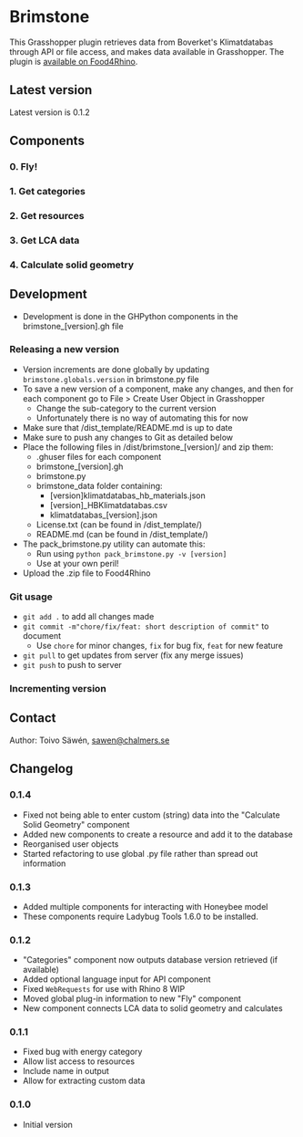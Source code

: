 # Brimstone

This Grasshopper plugin retrieves data from Boverket's Klimatdatabas through API or file access, and makes data available in Grasshopper. The plugin is [available on Food4Rhino](https://www.food4rhino.com/en/app/brimstone?lang=en).

## Latest version

Latest version is 0.1.2

## Components

### 0. Fly!

### 1. Get categories

### 2. Get resources

### 3. Get LCA data

### 4. Calculate solid geometry

## Development

* Development is done in the GHPython components in the brimstone_[version].gh file

### Releasing a new version
* Version increments are done globally by updating `brimstone.globals.version` in brimstone.py file
* To save a new version of a component, make any changes, and then for each component go to File > Create User Object in Grasshopper
    * Change the sub-category to the current version
    * Unfortunately there is no way of automating this for now
* Make sure that /dist_template/README.md is up to date
* Make sure to push any changes to Git as detailed below
* Place the following files in /dist/brimstone_[version]/ and zip them: 
    * .ghuser files for each component
    * brimstone_[version].gh
    * brimstone.py
    * brimstone_data folder containing:
        * [version]klimatdatabas_hb_materials.json
        * [version]_HBKlimatdatabas.csv
        * klimatdatabas_[version].json
    * License.txt (can be found in /dist_template/)
    * README.md (can be found in /dist_template/)
* The pack_brimstone.py utility can automate this:
    * Run using `python pack_brimstone.py -v [version]`
    * Use at your own peril!
* Upload the .zip file to Food4Rhino

### Git usage

* `git add .` to add all changes made
* `git commit -m"chore/fix/feat: short description of commit"` to document
    * Use `chore` for minor changes, `fix` for bug fix, `feat` for new feature
* `git pull` to get updates from server (fix any merge issues)
* `git push` to push to server

### Incrementing version

## Contact

Author: Toivo Säwén, sawen@chalmers.se

## Changelog

### 0.1.4
* Fixed not being able to enter custom (string) data into the "Calculate Solid Geometry" component
* Added new components to create a resource and add it to the database
* Reorganised user objects
* Started refactoring to use global .py file rather than spread out information

### 0.1.3
* Added multiple components for interacting with Honeybee model
* These components require Ladybug Tools 1.6.0 to be installed.

### 0.1.2

* "Categories" component now outputs database version retrieved (if available)
* Added optional language input for API component
* Fixed `WebRequests` for use with Rhino 8 WIP
* Moved global plug-in information to new "Fly" component
* New component connects LCA data to solid geometry and calculates 

### 0.1.1

* Fixed bug with energy category
* Allow list access to resources
* Include name in output
* Allow for extracting custom data

### 0.1.0

* Initial version
